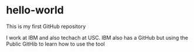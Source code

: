 # hello-world
This is my first GitHub repository

I work at IBM and also techach at USC.  IBM also has a GitHub but using the Public GitHib to learn how to use the tool

